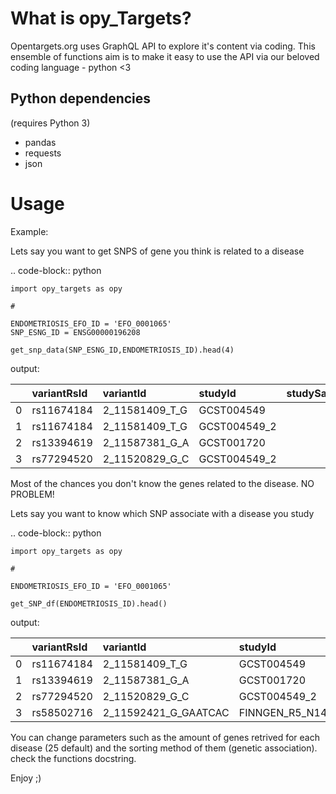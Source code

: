 What is opy_Targets?
===============
Opentargets.org uses GraphQL API to explore it's content via coding.
This ensemble of functions aim is to make it easy to use the API via our
beloved coding language - python <3 



Python dependencies
-----------------

(requires Python 3)

* pandas
* requests
* json


Usage
=====

Example: <br>

 Lets say you want to get SNPS of gene you think is related to a disease

.. code-block:: python


    import opy_targets as opy
    
    #
    
    ENDOMETRIOSIS_EFO_ID = 'EFO_0001065'
    SNP_ESNG_ID = ENSG00000196208
    
    get_snp_data(SNP_ESNG_ID,ENDOMETRIOSIS_ID).head(4)
    
output: <br>


|    | variantRsId   | variantId      | studyId      |   studySampleSize | publicationFirstAuthor   | label              |   chr |   location | disease_ID   | gene_related    |
|---:|:--------------|:---------------|:-------------|------------------:|:-------------------------|:-------------------|------:|-----------:|:-------------|:----------------|
|  0 | rs11674184    | 2_11581409_T_G | GCST004549   |            208903 | Sapkota Y                | intron_variant     |     2 |   11581409 | EFO_0001065  | ENSG00000196208 |
|  1 | rs11674184    | 2_11581409_T_G | GCST004549_2 |            208903 | Sapkota Y                | intron_variant     |     2 |   11581409 | EFO_0001065  | ENSG00000196208 |
|  2 | rs13394619    | 2_11587381_G_A | GCST001720   |             13997 | Nyholt DR                | intron_variant     |     2 |   11587381 | EFO_0001065  | ENSG00000196208 |
|  3 | rs77294520    | 2_11520829_G_C | GCST004549_2 |            208903 | Sapkota Y                | intergenic_variant |     2 |   11520829 | EFO_0001065  | ENSG00000196208 |


Most of the chances you don't know the genes related to the disease. NO PROBLEM! <br>

Lets say you want to know which SNP associate with a disease you study


.. code-block:: python




    import opy_targets as opy
    
    #
    
    ENDOMETRIOSIS_EFO_ID = 'EFO_0001065'
    
    get_SNP_df(ENDOMETRIOSIS_ID).head()
    
    
output:

|    | variantRsId   | variantId            | studyId                      |   studySampleSize | publicationFirstAuthor   | label              |   chr |   location | disease_ID   | gene_related    |
|---:|:--------------|:---------------------|:-----------------------------|------------------:|:-------------------------|:-------------------|------:|-----------:|:-------------|:----------------|
|  0 | rs11674184    | 2_11581409_T_G       | GCST004549                   |            208903 | Sapkota Y                | intron_variant     |     2 |   11581409 | EFO_0001065  | ENSG00000196208 |
|  1 | rs13394619    | 2_11587381_G_A       | GCST001720                   |             13997 | Nyholt DR                | intron_variant     |     2 |   11587381 | EFO_0001065  | ENSG00000196208 |
|  2 | rs77294520    | 2_11520829_G_C       | GCST004549_2                 |            208903 | Sapkota Y                | intergenic_variant |     2 |   11520829 | EFO_0001065  | ENSG00000196208 |
|  3 | rs58502716    | 2_11592421_G_GAATCAC | FINNGEN_R5_N14_ENDOMETRIOSIS |             77257 | FINNGEN_R5               | intron_variant     |     2 |   11592421 | EFO_0001065  | ENSG00000196208 |



You can change parameters such as the amount of genes retrived for each disease (25 default) and the sorting method of them (genetic association). check the functions docstring. 

Enjoy ;)

